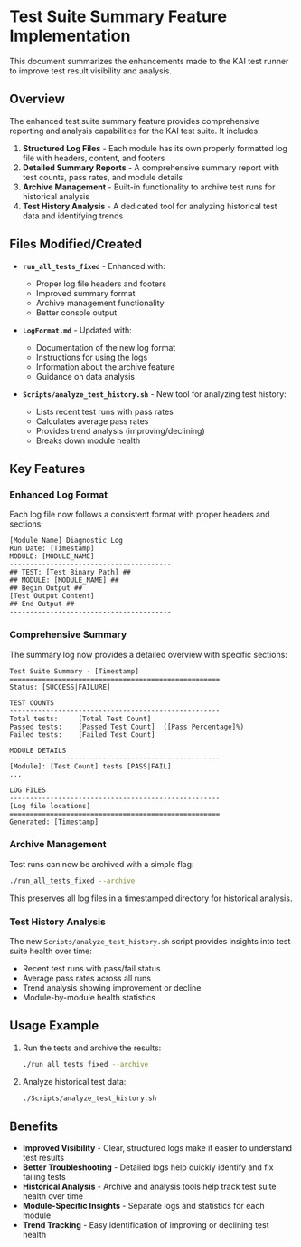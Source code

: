 # Test Suite Summary Feature Implementation

This document summarizes the enhancements made to the KAI test runner to improve test result visibility and analysis.

## Overview

The enhanced test suite summary feature provides comprehensive reporting and analysis capabilities for the KAI test suite. It includes:

1. **Structured Log Files** - Each module has its own properly formatted log file with headers, content, and footers
2. **Detailed Summary Reports** - A comprehensive summary report with test counts, pass rates, and module details
3. **Archive Management** - Built-in functionality to archive test runs for historical analysis
4. **Test History Analysis** - A dedicated tool for analyzing historical test data and identifying trends

## Files Modified/Created

- **`run_all_tests_fixed`** - Enhanced with:
  - Proper log file headers and footers
  - Improved summary format
  - Archive management functionality
  - Better console output

- **`LogFormat.md`** - Updated with:
  - Documentation of the new log format
  - Instructions for using the logs
  - Information about the archive feature
  - Guidance on data analysis

- **`Scripts/analyze_test_history.sh`** - New tool for analyzing test history:
  - Lists recent test runs with pass rates
  - Calculates average pass rates
  - Provides trend analysis (improving/declining)
  - Breaks down module health

## Key Features

### Enhanced Log Format

Each log file now follows a consistent format with proper headers and sections:

```
[Module Name] Diagnostic Log
Run Date: [Timestamp]
MODULE: [MODULE_NAME]
----------------------------------------
## TEST: [Test Binary Path] ##
## MODULE: [MODULE_NAME] ##
## Begin Output ##
[Test Output Content]
## End Output ##
----------------------------------------
```

### Comprehensive Summary

The summary log now provides a detailed overview with specific sections:

```
Test Suite Summary - [Timestamp]
====================================================
Status: [SUCCESS|FAILURE]

TEST COUNTS
----------------------------------------------------
Total tests:     [Total Test Count]
Passed tests:    [Passed Test Count]  ([Pass Percentage]%)
Failed tests:    [Failed Test Count]

MODULE DETAILS
----------------------------------------------------
[Module]: [Test Count] tests [PASS|FAIL]
...

LOG FILES
----------------------------------------------------
[Log file locations]
====================================================
Generated: [Timestamp]
```

### Archive Management

Test runs can now be archived with a simple flag:

```bash
./run_all_tests_fixed --archive
```

This preserves all log files in a timestamped directory for historical analysis.

### Test History Analysis

The new `Scripts/analyze_test_history.sh` script provides insights into test suite health over time:

- Recent test runs with pass/fail status
- Average pass rates across all runs
- Trend analysis showing improvement or decline
- Module-by-module health statistics

## Usage Example

1. Run the tests and archive the results:
   ```bash
   ./run_all_tests_fixed --archive
   ```

2. Analyze historical test data:
   ```bash
   ./Scripts/analyze_test_history.sh
   ```

## Benefits

- **Improved Visibility** - Clear, structured logs make it easier to understand test results
- **Better Troubleshooting** - Detailed logs help quickly identify and fix failing tests
- **Historical Analysis** - Archive and analysis tools help track test suite health over time
- **Module-Specific Insights** - Separate logs and statistics for each module
- **Trend Tracking** - Easy identification of improving or declining test health